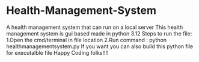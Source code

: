 # Health-Management-System
A health management system that can run on a local server
This health management system is gui based made in python 3.12
Steps to run the file:
1.Open the cmd/terminal in file location
2.Run command : python healthmanagementsystem.py
If you want you can also build this python file for executalble file
Happy Coding folks!!!!
